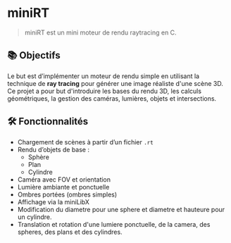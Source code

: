 # miniRT

> miniRT est un mini moteur de rendu raytracing en C.

## 📚 Objectifs

Le but est d’implémenter un moteur de rendu simple en utilisant la technique de **ray tracing** pour générer une image réaliste d'une scène 3D. Ce projet a pour but d'introduire les bases du rendu 3D, les calculs géométriques, la gestion des caméras, lumières, objets et intersections.

## 🛠️ Fonctionnalités

- Chargement de scènes à partir d’un fichier `.rt`
- Rendu d’objets de base :
  - Sphère
  - Plan
  - Cylindre
- Caméra avec FOV et orientation
- Lumière ambiante et ponctuelle
- Ombres portées (ombres simples)
- Affichage via la miniLibX
- Modification du diametre pour une sphere et diametre et hauteure pour un cylindre.
- Translation et rotation d'une lumiere ponctuelle, de la camera, des spheres, des plans et des cylindres.